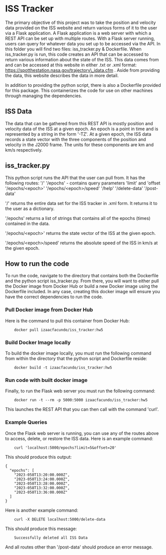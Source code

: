 # ISS Tracker

The primary objective of this project was to take the position and velocity data provided on the ISS website and
return various forms of it to the user via a Flask application. A Flask application is a web server with which a
REST API can be set up with multiple routes. With a Flask server running, users can query for whatever data you set
up to be accessed via the API. In this folder you will find two files: iss\_tracker.py & Dockerfile. When
iss\_tracker.py is run, this code creates an API that can be accessed to return various information about the state
of the ISS. This data comes from and can be accessed at this website in either .txt or .xml format:
    https://spotthestation.nasa.gov/trajectory\_idata.cfm .
Aside from providing the data, this website describes the data in more detail.

In addition to providing the python script, there is also a Dockerfile provided for this package. This containerizes
the code for use on other machines through managing the dependencies.

## ISS Data

The data that can be gathered from this REST API is mostly position and velocity data of the ISS at a given epoch.
An epoch is a point in time and is represented by a string in the form '<YEAR>-<DAYOFYEAR>T<TIME>Z'. At a given epoch,
the ISS data records a state vector with the three components of the position and velocity in the J2000 frame. The
units for these components are km and km/s respectively.

## iss\_tracker.py

This python script runs the API that the user can pull from. It has the following routes:
    '/'
    '/epochs' - contains query parameters 'limit' and 'offset
    '/epochs/\<epoch>'
    '/epochs/\<epoch>/speed'
    '/help'
    '/delete-data'
    '/post-data'

'/' returns the entire data set for the ISS tracker in .xml form. It returns it to the user as a dictionary.

'/epochs' returns a list of strings that contains all of the epochs (times) contained in the data.

'/epochs/\<epoch>' returns the state vector of the ISS at the given epoch.

'/epochs/\<epoch\>/speed' returns the absolute speed of the ISS in km/s at the given epoch.

## How to run the code

To run the code, navigate to the directory that contains both the Dockerfile and the python script iss\_tracker.py.
From there, you will want to either pull the Docker image from Docker Hub or build a new Docker image using the
Dockerfile included. In any case, creating this docker image will ensure you have the correct dependencies to
run the code.

### Pull Docker image from Docker Hub

Here is the command to pull this container from Docker Hub:
```
    docker pull izaacfacundo/iss_tracker:hw5
```
### Build Docker Image locally

To build the docker image locally, you must run the following command from within the directory that the python
script and Dockerfile reside:
```
    docker build -t izaacfacundo/iss_tracker:hw5
```

### Run code with built docker image

Finally, to run the Flask web server you must run the following command:
```
    docker run -t --rm -p 5000:5000 izaacfacundo/iss_tracker:hw5
```
This launches the REST API that you can then call with the command 'curl'.

### Example Queries

Once the Flask web server is running, you can use any of the routes above to access, delete, or restore the ISS
data. Here is an example command:
```
    curl 'localhost:5000/epochs?limit=5&offset=20'
```
This should produce this output:
```
{
  "epochs": [
    "2023-058T13:20:00.000Z",
    "2023-058T13:24:00.000Z",
    "2023-058T13:28:00.000Z",
    "2023-058T13:32:00.000Z",
    "2023-058T13:36:00.000Z"
  ]
}
```

Here is another example command:
```
    curl -X DELETE localhost:5000/delete-data
```
This should produce this message:
```
    Successfully deleted all ISS Data
```
And all routes other than '/post-data' should produce an error message.
